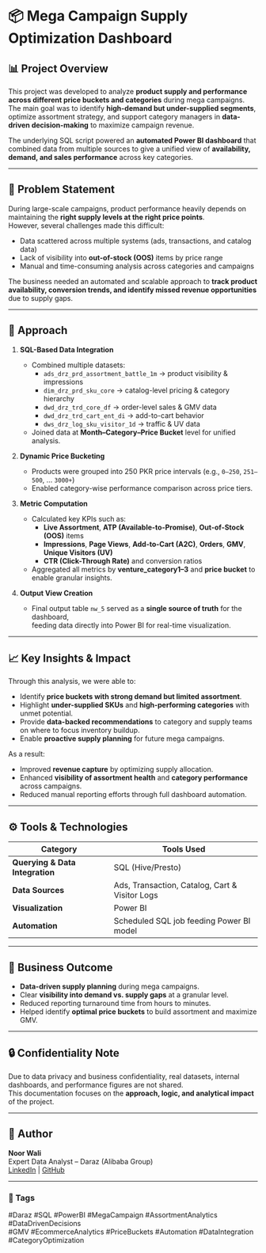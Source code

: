 # 📦 Mega Campaign Supply Optimization Dashboard

## 📊 Project Overview

This project was developed to analyze **product supply and performance across different price buckets and categories** during mega campaigns.  
The main goal was to identify **high-demand but under-supplied segments**, optimize assortment strategy, and support category managers in **data-driven decision-making** to maximize campaign revenue.

The underlying SQL script powered an **automated Power BI dashboard** that combined data from multiple sources to give a unified view of **availability, demand, and sales performance** across key categories.

---

## 🧩 Problem Statement

During large-scale campaigns, product performance heavily depends on maintaining the **right supply levels at the right price points**.  
However, several challenges made this difficult:
- Data scattered across multiple systems (ads, transactions, and catalog data)
- Lack of visibility into **out-of-stock (OOS)** items by price range
- Manual and time-consuming analysis across categories and campaigns

The business needed an automated and scalable approach to **track product availability, conversion trends, and identify missed revenue opportunities** due to supply gaps.

---

## 🧠 Approach

1. **SQL-Based Data Integration**
   - Combined multiple datasets:
     - `ads_drz_prd_assortment_battle_1m` → product visibility & impressions  
     - `dim_drz_prd_sku_core` → catalog-level pricing & category hierarchy  
     - `dwd_drz_trd_core_df` → order-level sales & GMV data  
     - `dwd_drz_trd_cart_ent_di` → add-to-cart behavior  
     - `dws_drz_log_sku_visitor_1d` → traffic & UV data  
   - Joined data at **Month–Category–Price Bucket** level for unified analysis.

2. **Dynamic Price Bucketing**
   - Products were grouped into 250 PKR price intervals (e.g., `0–250`, `251–500`, … `3000+`)  
   - Enabled category-wise performance comparison across price tiers.

3. **Metric Computation**
   - Calculated key KPIs such as:
     - **Live Assortment**, **ATP (Available-to-Promise)**, **Out-of-Stock (OOS)** items  
     - **Impressions**, **Page Views**, **Add-to-Cart (A2C)**, **Orders**, **GMV**, **Unique Visitors (UV)**  
     - **CTR (Click-Through Rate)** and conversion ratios  
   - Aggregated all metrics by **venture_category1–3** and **price bucket** to enable granular insights.

4. **Output View Creation**
   - Final output table `nw_5` served as a **single source of truth** for the dashboard,  
     feeding data directly into Power BI for real-time visualization.

---

## 📈 Key Insights & Impact

Through this analysis, we were able to:
- Identify **price buckets with strong demand but limited assortment**.  
- Highlight **under-supplied SKUs** and **high-performing categories** with unmet potential.  
- Provide **data-backed recommendations** to category and supply teams on where to focus inventory buildup.  
- Enable **proactive supply planning** for future mega campaigns.  

As a result:
- Improved **revenue capture** by optimizing supply allocation.  
- Enhanced **visibility of assortment health** and **category performance** across campaigns.  
- Reduced manual reporting efforts through full dashboard automation.

---

## ⚙️ Tools & Technologies

| Category | Tools Used |
|-----------|-------------|
| **Querying & Data Integration** | SQL (Hive/Presto) |
| **Data Sources** | Ads, Transaction, Catalog, Cart & Visitor Logs |
| **Visualization** | Power BI |
| **Automation** | Scheduled SQL job feeding Power BI model |

---

## 🚀 Business Outcome

- **Data-driven supply planning** during mega campaigns.  
- Clear **visibility into demand vs. supply gaps** at a granular level.  
- Reduced reporting turnaround time from hours to minutes.  
- Helped identify **optimal price buckets** to build assortment and maximize GMV.

---

## 🔒 Confidentiality Note

Due to data privacy and business confidentiality, real datasets, internal dashboards, and performance figures are not shared.  
This documentation focuses on the **approach, logic, and analytical impact** of the project.

---

## 👤 Author

**Noor Wali**  
Expert Data Analyst – Daraz (Alibaba Group)  
[LinkedIn](https://www.linkedin.com/in/noor-wali-9ba671175/) | [GitHub](https://github.com/noorw8354)

---

### 🔖 Tags
#Daraz #SQL #PowerBI #MegaCampaign #AssortmentAnalytics #DataDrivenDecisions  
#GMV #EcommerceAnalytics #PriceBuckets #Automation #DataIntegration #CategoryOptimization
